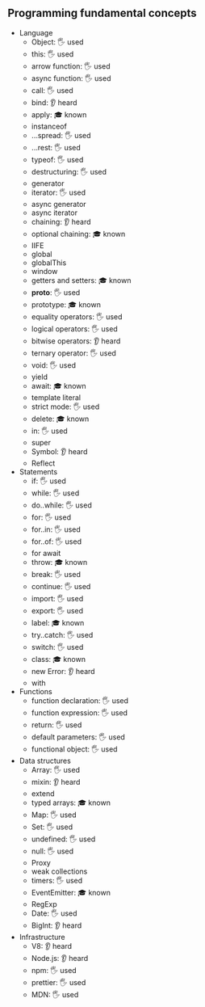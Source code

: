 ## Programming fundamental concepts

- Language
  - Object: 🖐️ used
  - this: 🖐️ used
  - arrow function: 🖐️ used
  - async function: 🖐️ used
  - call: 🖐️ used
  - bind: 👂 heard
  - apply: 🎓 known
  - instanceof
  - ...spread: 🖐️ used
  - ...rest: 🖐️ used
  - typeof: 🖐️ used
  - destructuring: 🖐️ used
  - generator
  - iterator: 🖐️ used
  - async generator
  - async iterator
  - chaining:  👂 heard 
  - optional chaining: 🎓 known
  - IIFE
  - global
  - globalThis
  - window
  - getters and setters: 🎓 known
  - __proto__: 🖐️ used
  - prototype: 🎓 known
  - equality operators: 🖐️ used
  - logical operators: 🖐️ used
  - bitwise operators: 👂 heard
  - ternary operator: 🖐️ used
  - void: 🖐️ used
  - yield
  - await: 🎓 known
  - template literal
  - strict mode: 🖐️ used
  - delete: 🎓 known
  - in: 🖐️ used
  - super
  - Symbol: 👂 heard
  - Reflect
- Statements
  - if: 🖐️ used
  - while: 🖐️ used
  - do..while: 🖐️ used
  - for: 🖐️ used
  - for..in: 🖐️ used
  - for..of: 🖐️ used
  - for await
  - throw: 🎓 known
  - break: 🖐️ used
  - continue: 🖐️ used
  - import: 🖐️ used
  - export: 🖐️ used
  - label: 🎓 known
  - try..catch: 🖐️ used
  - switch: 🖐️ used
  - class: 🎓 known
  - new Error: 👂 heard
  - with
- Functions
  - function declaration: 🖐️ used
  - function expression: 🖐️ used
  - return: 🖐️ used
  - default parameters: 🖐️ used
  - functional object: 🖐️ used
- Data structures
  - Array: 🖐️ used
  - mixin: 👂 heard
  - extend
  - typed arrays: 🎓 known
  - Map: 🖐️ used
  - Set: 🖐️ used
  - undefined: 🖐️ used
  - null: 🖐️ used
  - Proxy
  - weak collections
  - timers: 🖐️ used
  - EventEmitter: 🎓 known
  - RegExp
  - Date: 🖐️ used
  - BigInt: 👂 heard
- Infrastructure
  - V8: 👂 heard
  - Node.js: 👂 heard
  - npm: 🖐️ used
  - prettier: 🖐️ used 
  - MDN: 🖐️ used
